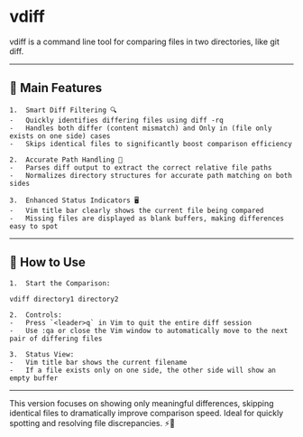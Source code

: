 # vdiff
vdiff is a command line tool for comparing files in two directories, like git diff.

-----

## 🌟 Main Features
	1.	Smart Diff Filtering 🔍
	-	Quickly identifies differing files using diff -rq
	-	Handles both differ (content mismatch) and Only in (file only exists on one side) cases
	-	Skips identical files to significantly boost comparison efficiency

	2.	Accurate Path Handling 🧭
	-	Parses diff output to extract the correct relative file paths
	-	Normalizes directory structures for accurate path matching on both sides

	3.	Enhanced Status Indicators 🖥️
	-	Vim title bar clearly shows the current file being compared
	-	Missing files are displayed as blank buffers, making differences easy to spot

-----


## 🚀 How to Use
	1.	Start the Comparison:

```bash
vdiff directory1 directory2
```


	2.	Controls:
	-	Press `<leader>q` in Vim to quit the entire diff session
	-	Use :qa or close the Vim window to automatically move to the next pair of differing files

	3.	Status View:
	-	Vim title bar shows the current filename
	-	If a file exists only on one side, the other side will show an empty buffer

-----

This version focuses on showing only meaningful differences, skipping identical files to dramatically improve comparison speed. Ideal for quickly spotting and resolving file discrepancies. ⚡🧠

